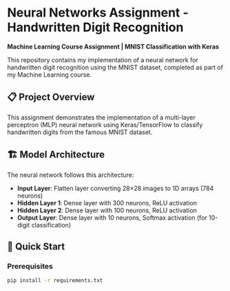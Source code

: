 # Neural Networks Assignment - Handwritten Digit Recognition

**Machine Learning Course Assignment | MNIST Classification with Keras**

This repository contains my implementation of a neural network for handwritten digit recognition using the MNIST dataset, completed as part of my Machine Learning course.

## 📋 Project Overview

This assignment demonstrates the implementation of a multi-layer perceptron (MLP) neural network using Keras/TensorFlow to classify handwritten digits from the famous MNIST dataset.

## 🏗️ Model Architecture

The neural network follows this architecture:
- **Input Layer**: Flatten layer converting 28×28 images to 1D arrays (784 neurons)
- **Hidden Layer 1**: Dense layer with 300 neurons, ReLU activation
- **Hidden Layer 2**: Dense layer with 100 neurons, ReLU activation  
- **Output Layer**: Dense layer with 10 neurons, Softmax activation (for 10-digit classification)

## 🚀 Quick Start

### Prerequisites
```bash
pip install -r requirements.txt
